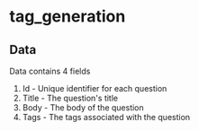# tag_generation
## Data
Data contains 4 fields
1. Id - Unique identifier for each question
2. Title - The question's title
3. Body - The body of the question
4. Tags - The tags associated with the question

